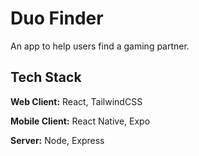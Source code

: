 # Duo Finder

An app to help users find a gaming partner.


## Tech Stack

**Web Client:** React, TailwindCSS

**Mobile Client:** React Native, Expo

**Server:** Node, Express

